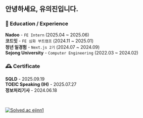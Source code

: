 <!--
**ejinn1/ejinn1** is a ✨ _special_ ✨ repository because its `README.md` (this file) appears on your GitHub profile.

Here are some ideas to get you started:

- 🔭 I’m currently working on ...
- 🌱 I’m currently learning ...
- 👯 I’m looking to collaborate on ...
- 🤔 I’m looking for help with ...
- 💬 Ask me about ...
- 📫 How to reach me: ...
- 😄 Pronouns: ...
- ⚡ Fun fact: ...
-->

<!-- 내용 부분 -->

## 안녕하세요, **유의진**입니다.   


### 📖 Education / Experience

**Nadoo** - `FE Intern` (2025.04 ~ 2025.06)  <br />
**코드잇** - `FE 심화 부트캠프` (2024.11 ~ 2025.01) <br />
**청년 일경험** - `Next.js 2기` (2024.07 ~ 2024.09) <br />
**Sejong University** - `Computer Engineering` (2022.03 ~ 2024.02)

<!--
### 📝 Blog

[![Velog's GitHub stats](https://velog-readme-stats.vercel.app/api?name=eui-jin)](https://velog.io/@eui-jin)
-->


### 🕰️ Certificate
**SQLD** - 2025.09.19 <br />
**TOEIC Speaking (IH)** - 2025.07.27 <br />
**정보처리기사** - 2024.06.18

<br />


[![Solved.ac
ejinn1](http://mazassumnida.wtf/api/mini/generate_badge?boj=ejinn1)](https://solved.ac/ejinn1)
<!--
  <a href="https://github.com/devxb/gitanimals">
    <img
      src="https://render.gitanimals.org/lines/ejinn1?pet-id=644409979941423340"
      width="600"
      height="120"
    />
  </a>
  <a href="https://github.com/devxb/gitanimals">
    <img
      src="https://render.gitanimals.org/lines/ejinn1?pet-id=644410523992988590"
      width="600"
      height="120"
    />
  </a>
  <a href="https://github.com/devxb/gitanimals">
    <img
      src="https://render.gitanimals.org/lines/ejinn1?pet-id=644408489050912903"
      width="600"
      height="120"
    />
  </a>
  <a href="https://github.com/devxb/gitanimals">
    <img
      src="https://render.gitanimals.org/lines/ejinn1?pet-id=644410475326484536"
      width="600"
      height="120"
    />
  </a>
-->
  
  
  

<!--
## 📫 Contact

- **Email**: your.email@example.com
- **LinkedIn**: [Your LinkedIn Profile](https://www.linkedin.com/in/yourprofile)
- **Website**: [Your Personal Website](https://yourwebsite.com)
-->



